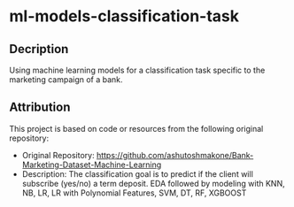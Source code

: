 # ml-models-classification-task

## Decription
 Using machine learning models for a classification task specific to the marketing campaign of a bank.

 ## Attribution

This project is based on code or resources from the following original repository:

- Original Repository: https://github.com/ashutoshmakone/Bank-Marketing-Dataset-Machine-Learning
- Description: The classification goal is to predict if the client will subscribe (yes/no) a term deposit. EDA followed by modeling with KNN, NB, LR, LR with Polynomial Features, SVM, DT, RF, XGBOOST

 
